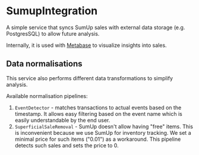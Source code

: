 # SumupIntegration

A simple service that syncs SumUp sales with external data storage (e.g. PostgresSQL) to allow future analysis.

Internally, it is used with [Metabase](https://www.metabase.com/) to visualize insights into sales.

## Data normalisations

This service also performs different data transformations to simplify analysis.

Available normalisation pipelines:

1. `EventDetector` - matches transactions to actual events based on the timestamp. It allows easy filtering
based on the event name which is easily understandable by the end user.
2. `SuperficialSaleRemoval` - SumUp doesn't allow having "free" items. This is inconvenient because we use SumUp for
inventory tracking. We set a minimal price for such items ("0.01") as a workaround. This pipeline detects such sales and
sets the price to 0.
